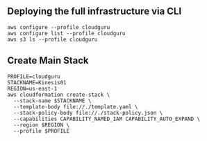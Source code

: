 ## Deploying the full infrastructure via CLI 
```shell
aws configure --profile cloudguru
aws configure list --profile cloudguru
aws s3 ls --profile cloudguru
```

## Create Main Stack
```shell
PROFILE=cloudguru
STACKNAME=Kinesis01
REGION=us-east-1
aws cloudformation create-stack \
  --stack-name $STACKNAME \
  --template-body file://./template.yaml \
  --stack-policy-body file://./stack-policy.json \
  --capabilities CAPABILITY_NAMED_IAM CAPABILITY_AUTO_EXPAND \
  --region $REGION \
  --profile $PROFILE
```